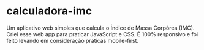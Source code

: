 # calculadora-imc
Um aplicativo web simples que calcula o Índice de Massa Corpórea (IMC). Criei esse web app para praticar JavaScript e CSS. É 100% responsivo e foi feito levando em consideração práticas mobile-first. 
